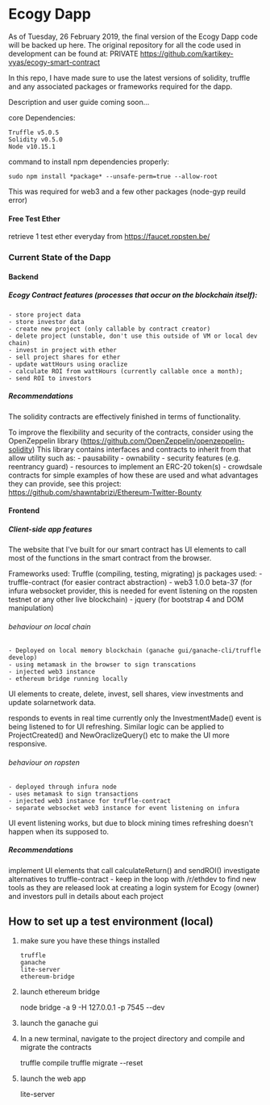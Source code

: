 # Ecogy Dapp

As of Tuesday, 26 February 2019, the final version of the Ecogy Dapp code will be backed up here. The original repository for all the code used in development can be found at: PRIVATE
    https://github.com/kartikey-vyas/ecogy-smart-contract

In this repo, I have made sure to use the latest versions of solidity, truffle and any associated packages or frameworks required for the dapp.

Description and user guide coming soon...

core Dependencies:

    Truffle v5.0.5
    Solidity v0.5.0
    Node v10.15.1

command to install npm dependencies properly:

    sudo npm install *package* --unsafe-perm=true --allow-root
    
This was required for web3 and a few other packages (node-gyp reuild error)


#### Free Test Ether

retrieve 1 test ether everyday from https://faucet.ropsten.be/



### Current State of the Dapp
#### Backend
##### Ecogy Contract features (processes that occur on the blockchain itself):
    - store project data
    - store investor data
    - create new project (only callable by contract creator)
    - delete project (unstable, don't use this outside of VM or local dev chain)
    - invest in project with ether
    - sell project shares for ether
    - update wattHours using oraclize
    - calculate ROI from wattHours (currently callable once a month);
    - send ROI to investors

##### Recommendations
The solidity contracts are effectively finished in terms of functionality.

To improve the flexibility and security of the contracts, consider using the OpenZeppelin library (https://github.com/OpenZeppelin/openzeppelin-solidity)
This library contains interfaces and contracts to inherit from that allow utility such as:
    - pausability
    - ownability
    - security features (e.g. reentrancy guard)
    - resources to implement an ERC-20 token(s)
    - crowdsale contracts
for simple examples of how these are used and what advantages they can provide, see this project: https://github.com/shawntabrizi/Ethereum-Twitter-Bounty

#### Frontend
##### Client-side app features
The website that I've built for our smart contract has UI elements to call most of the functions in the smart contract from the browser.

Frameworks used: Truffle (compiling, testing, migrating)
js packages used: - truffle-contract (for easier contract abstraction)
                  - web3 1.0.0 beta-37 (for infura websocket provider, this is needed for event listening on the ropsten testnet or any other live blockchain)
                  - jquery (for bootstrap 4 and DOM manipulation)

###### behaviour on local chain
    - Deployed on local memory blockchain (ganache gui/ganache-cli/truffle develop)
    - using metamask in the browser to sign transcations
    - injected web3 instance
    - ethereum bridge running locally

UI elements to create, delete, invest, sell shares, view investments and update solarnetwork data.

responds to events in real time
    currently only the InvestmentMade() event is being listened to for UI refreshing.
    Similar logic can be applied to ProjectCreated() and NewOraclizeQuery() etc to make the UI more responsive.

###### behaviour on ropsten
    - deployed through infura node
    - uses metamask to sign transactions
    - injected web3 instance for truffle-contract
    - separate websocket web3 instance for event listening on infura

UI event listening works, but due to block mining times refreshing doesn't happen when its supposed to.

##### Recommendations
implement UI elements that call calculateReturn() and sendROI()
investigate alternatives to truffle-contract
    - keep in the loop with /r/ethdev to find new tools as they are released
look at creating a login system for Ecogy (owner) and investors
pull in details about each project




## How to set up a test environment (local)

1. make sure you have these things installed

    ```
    truffle
    ganache
    lite-server
    ethereum-bridge
    ```

2. launch ethereum bridge

    node bridge -a 9 -H 127.0.0.1 -p 7545 --dev

3. launch the ganache gui
4. In a new terminal, navigate to the project directory and compile and migrate the contracts
    
    truffle compile
    truffle migrate --reset

5. launch the web app

    lite-server

